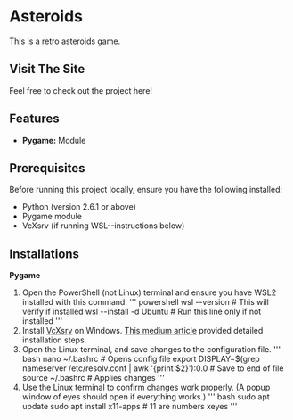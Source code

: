 # Asteroids

This is a retro asteroids game.

## Visit The Site

Feel free to check out the project here!

## Features

- **Pygame:** Module

## Prerequisites

Before running this project locally, ensure you have the following installed:

- Python (version 2.6.1 or above)
- Pygame module
- VcXsrv (if running WSL--instructions below)

## Installations

**Pygame**
1. Open the PowerShell (not Linux) terminal and ensure you have WSL2 installed with this command:
''' powershell
wsl --version # This will verify if installed
wsl --install -d Ubuntu # Run this line only if not installed
'''
2. Install [VcXsrv](https://vcxsrv.com/) on Windows. [This medium article](https://medium.com/@youngtuo/run-pygame-through-wsl2-in-3-steps-2ee0b776dbaa) provided detailed installation steps.
3. Open the Linux terminal, and save changes to the configuration file.
''' bash
nano ~/.bashrc # Opens config file
export DISPLAY=$(grep nameserver /etc/resolv.conf | awk '{print $2}'):0.0 # Save to end of file
source ~/.bashrc # Applies changes
'''
4. Use the Linux terminal to confirm changes work properly. (A popup window of eyes should open if everything works.)
''' bash
sudo apt update
sudo apt install x11-apps # 11 are numbers
xeyes
'''
